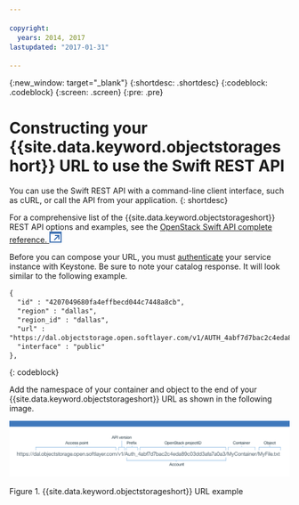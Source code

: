 ```yaml
---

copyright:
  years: 2014, 2017
lastupdated: "2017-01-31"

---
```

{:new_window: target="_blank"}
{:shortdesc: .shortdesc}
{:codeblock: .codeblock}
{:screen: .screen}
{:pre: .pre}


# Constructing your {{site.data.keyword.objectstorageshort}} URL to use the Swift REST API

You can use the Swift REST API with a command-line client interface, such as cURL, or call the API from your application.
{: shortdesc}


For a comprehensive list of the {{site.data.keyword.objectstorageshort}} REST API options and examples, see the <a href="http://developer.openstack.org/api-ref-objectstorage-v1.html" target="_blank">OpenStack Swift API complete reference. <img src="../../icons/launch-glyph.svg" alt="External link icon"></a>



Before you can compose your URL, you must [authenticate](/docs/services/ObjectStorage/os_authenticate.html) your service instance with Keystone. Be sure to note your catalog response. It will look similar to the following example.

```
{
  "id" : "4207049680fa4effbecd044c7448a8cb",
  "region" : "dallas",
  "region_id" : "dallas",
  "url" : "https://dal.objectstorage.open.softlayer.com/v1/AUTH_4abf7d7bac2c4eda89c03dd3afa7a0a3",
  "interface" : "public"
},
```
{: codeblock}


Add the namespace of your container and object to the end of your {{site.data.keyword.objectstorageshort}} URL as shown in the following image.

![{{site.data.keyword.objectstorageshort}} URL pieces shown in an example image](images/Swift_URL.png)

Figure 1. {{site.data.keyword.objectstorageshort}} URL example

